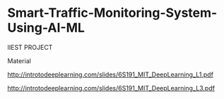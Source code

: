 # Smart-Traffic-Monitoring-System-Using-AI-ML
IIEST PROJECT


Material

http://introtodeeplearning.com/slides/6S191_MIT_DeepLearning_L1.pdf 

http://introtodeeplearning.com/slides/6S191_MIT_DeepLearning_L3.pdf
